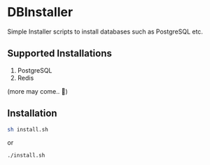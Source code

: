 # DBInstaller
Simple Installer scripts to install databases such as PostgreSQL etc.

## Supported Installations
1) PostgreSQL
2) Redis

(more may come.. :shrug:)

## Installation
```bash
sh install.sh
```
or
```bash
./install.sh
```
